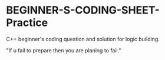 # BEGINNER-S-CODING-SHEET-Practice
C++ beginner's coding question and solution for logic building.

"If u fail to prepare then you are planing to fail."
